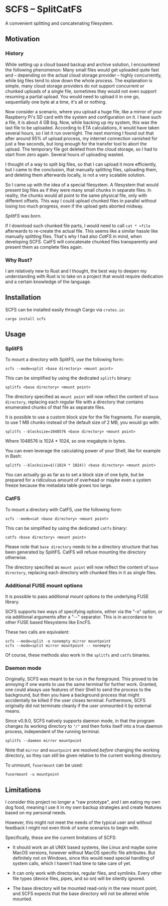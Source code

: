 # SCFS – SplitCatFS

A convenient splitting and concatenating filesystem.

## Motivation

### History

While setting up a cloud based backup and archive solution, I encountered the
following phenomenon: Many small files would get uploaded quite fast and –
depending on the actual cloud storage provider – highly concurrently, while
big files tend to slow down the whole process. The explanation is simple, many
cloud storage providers do not support concurrent or chunked uploads of a
single file, sometimes they would not even support resuming a partial upload.
You would need to upload it in one go, sequentially one byte at a time, it's
all or nothing.

Now consider a scenario, where you upload a huge file, like a mirror of your
Raspberry Pi's SD card with the system and configuration on it. I have such a
file, it is about 4 GB big. Now, while backing up my system, this was the last
file to be uploaded. According to ETA calculations, it would have taken
several hours, so I let it run overnight. The next morning I found out that
after around 95% of upload process, my internet connection vanished for just a
few seconds, but long enough for the transfer tool to abort the upload. The
temporary file got deleted from the cloud storage, so I had to start from zero
again. Several hours of uploading wasted.

I thought of a way to split big files, so that I can upload it more
efficiently, but I came to the conclusion, that manually splitting files,
uploading them, and deleting them afterwards locally, is not a very scalable
solution.

So I came up with the idea of a special filesystem. A filesystem that would
present big files as if they were many small chunks in separate files. In
reality, the chunks would all point to the same physical file, only with
different offsets. This way I could upload chunked files in parallel without
losing too much progress, even if the upload gets aborted midway.

*SplitFS* was born.

If I download such chunked file parts, I would need to call `cat * >file`
afterwards to re-create the actual file. This seems like a similar hassle like
manually splitting files. That's why I had also *CatFS* in mind, when
developing SCFS. CatFS will concatenate chunked files transparently and
present them as complete files again.

### Why Rust?

I am relatively new to Rust and I thought, the best way to deepen my
understanding with Rust is to take on a project that would require dedication
and a certain knowledge of the language.

## Installation

SCFS can be installed easily through Cargo via `crates.io`:

```shell script
cargo install scfs
```

## Usage

### SplitFS

To mount a directory with SplitFS, use the following form:

```shell script
scfs --mode=split <base directory> <mount point>
```

This can be simplified by using the dedicated `splitfs` binary:

```shell script
splitfs <base directory> <mount point>
```

The directory specified as `mount point` will now reflect the content of `base
directory`, replacing each regular file with a directory that contains
enumerated chunks of that file as separate files.

It is possible to use a custom block size for the file fragments. For example,
to use 1&nbsp;MB chunks instead of the default size of 2&nbsp;MB, you would go
with:

```shell script
splitfs --blocksize=1048576 <base directory> <mount point>
```

Where 1048576 is 1024 * 1024, so one megabyte in bytes.

You can even leverage the calculating power of your Shell, like for example in
Bash:

```shell script
splitfs --blocksize=$((1024 * 1024)) <base directory> <mount point>
```

You can actually go as far as to set a block size of one byte, but be prepared
for a ridiculous amount of overhead or maybe even a system freeze because the
metadata table grows too large.

### CatFS

To mount a directory with CatFS, use the following form:

```shell script
scfs --mode=cat <base directory> <mount point>
```

This can be simplified by using the dedicated `catfs` binary:

```shell script
catfs <base directory> <mount point>
```

Please note that `base directory` needs to be a directory structure that has
been generated by SplitFS. CatFS will refuse mounting the directory otherwise.

The directory specified as `mount point` will now reflect the content of `base
directory`, replacing each directory with chunked files in it as single files.

### Additional FUSE mount options

It is possible to pass additional mount options to the underlying FUSE
library.

SCFS supports two ways of specifying options, either via the "-o" option, or
via additional arguments after a "--" separator. This is in accordance to
other FUSE based filesystems like EncFS.
    
These two calls are equivalent:
    
```shell script
scfs --mode=split -o nonempty mirror mountpoint
scfs --mode=split mirror mountpoint -- nonempty
```

Of course, these methods also work in the `splitfs` and `catfs` binaries.

### Daemon mode

Originally, SCFS was meant to be run in the foreground. This proved to be
annoying if one wants to use the same terminal for further work. Granted, one
could always use features of their Shell to send the process to the
background, but then you have a background process that might accidentally be
killed if the user closes terminal. Furthermore, SCFS originally did not
terminate cleanly if the user unmounted it by external means.

Since v0.9.0, SCFS natively supports daemon mode, in that the program changes
its working directory to `"/"` and then forks itself into a true daemon
process, independent of the running terminal.

```shell script
splitfs --daemon mirror mountpoint
```

Note that `mirror` and `mountpoint` are resolved *before* changing the working
directory, so they can still be given relative to the current working
directory.

To unmount, `fusermount` can be used:

```shell script
fusermount -u mountpoint
```

## Limitations

I consider this project no longer a "raw prototype", and I am eating my own
dog food, meaning I use it in my own backup strategies and create features
based on my personal needs.

However, this might not meet the needs of the typical user and without
feedback I might not even think of some scenarios to begin with.

Specifically, these are the current limitations of SCFS:

-   It should work an all UNIX based systems, like Linux and maybe some MacOS
    versions, however without MacOS specific file attributes. But definitely
    not on Windows, since this would need special handling of system calls,
    which I haven't had time to take care of yet.

-   It can only work with directories, regular files, and symlinks. Every
    other file types (device files, pipes, and so on) will be silently
    ignored.

-   The base directory will be mounted read-only in the new mount point, and
    SCFS expects that the base directory will not be altered while mounted.
